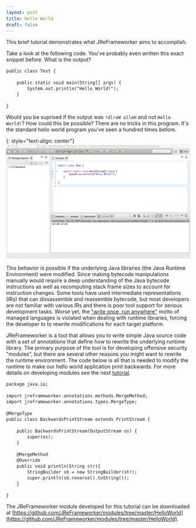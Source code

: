 ```yaml
---
layout: post
title: Hello World
draft: false
---
```


This brief tutorial demonstrates what JReFrameworker aims to accomplish.

Take a look at the following code. You've probably even written this exact snippet before. What is the output?

	public class Test {
	
		public static void main(String[] args) {
			System.out.println("Hello World!");
		}
		
	}

Would you be suprised if the output was `!dlroW olleH` and not `Hello World!`?  How could this be possible?  There are no tricks in this program.  It's the standard hello world program you've seen a hundred times before.

{: style="text-align: center"}
![Unexpected Output](../images/hello_world/BackwardsHelloWorld.png)

This behavior is possible if the underlying Java libraries (the Java Runtime Environment) were modified. Since making bytecode manipulations manually would require a deep understanding of the Java bytecode instructions as well as recomputing stack frame sizes to account for instruction changes. Some tools have used intermediate representations (IRs) that can dissassemble and reassemble bytecode, but most developers are not familiar with various IRs and there is poor tool support for serious development tasks.  Worse yet, the ["write once, run anywhere"](https://en.wikipedia.org/wiki/Write_once,_run_anywhere) motto of managed languages is violated when dealing with runtime libraries, forcing the developer to to rewrite modifications for each target platform.

JReFrameworker is a tool that allows you to write simple Java source code with a set of annotations that define how to rewrite the underlying runtime library.  The primary purpose of the tool is for developing offensive security "modules", but there are several other reasons you might want to rewrite the runtime environment.  The code below is all that is needed to modify the runtime to make our hello world application print backwards.  For more details on developing modules see the next [tutorial](/tutorial/hidden_file).

	package java.io;
	
	import jreframeworker.annotations.methods.MergeMethod;
	import jreframeworker.annotations.types.MergeType;
	
	@MergeType
	public class BackwardsPrintStream extends PrintStream {
	
		public BackwardsPrintStream(OutputStream os) {
			super(os);
		}
		
		@MergeMethod
		@Override
		public void println(String str){
			StringBuilder sb = new StringBuilder(str);
			super.println(sb.reverse().toString());
		}
	
	}

The JReFrameworker module developed for this tutorial can be downloaded at [https://github.com/JReFrameworker/modules/tree/master/HelloWorld](https://github.com/JReFrameworker/modules/tree/master/HelloWorld).

